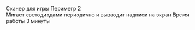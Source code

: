 Сканер для игры Периметр 2  
Мигает светодиодами периодично и вываодит надписи на экран Время работы 3 минуты

